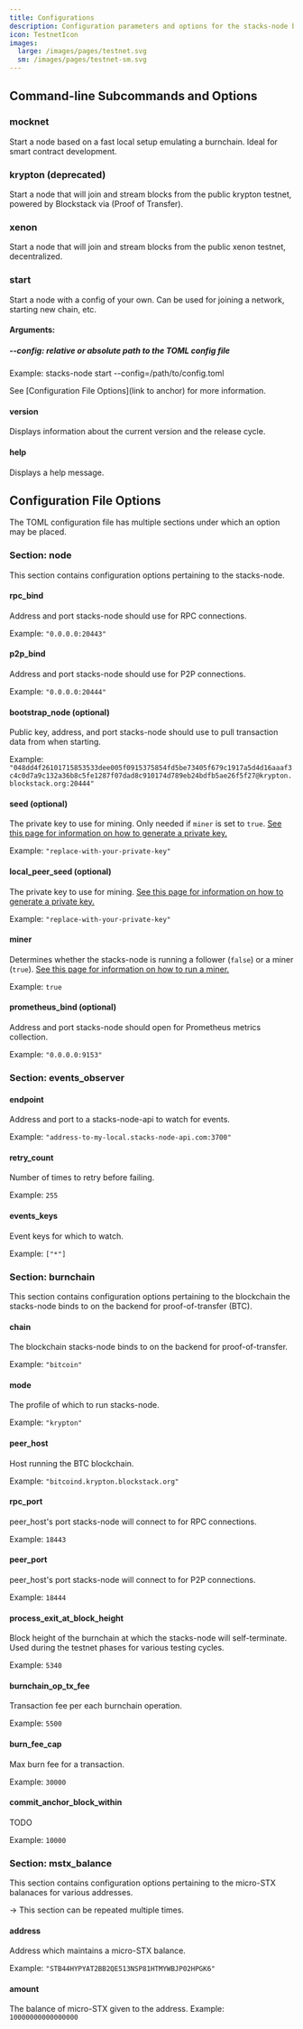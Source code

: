 ```yaml
---
title: Configurations
description: Configuration parameters and options for the stacks-node binary
icon: TestnetIcon
images:
  large: /images/pages/testnet.svg
  sm: /images/pages/testnet-sm.svg
---
```


## Command-line Subcommands and Options

### mocknet

Start a node based on a fast local setup emulating a burnchain. Ideal for smart contract development.

### krypton (deprecated)

Start a node that will join and stream blocks from the public krypton testnet, powered by Blockstack via (Proof of Transfer).

### xenon

Start a node that will join and stream blocks from the public xenon testnet, decentralized.

### start

Start a node with a config of your own. Can be used for joining a network, starting new chain, etc.

#### Arguments:

##### --config: relative or absolute path to the TOML config file

Example:
stacks-node start --config=/path/to/config.toml

See [Configuration File Options](link to anchor) for more information.

#### version

Displays information about the current version and the release cycle.

#### help

Displays a help message.

## Configuration File Options

The TOML configuration file has multiple sections under which an option may be placed.

### Section: node

This section contains configuration options pertaining to the stacks-node.

#### rpc_bind

Address and port stacks-node should use for RPC connections.

Example: `"0.0.0.0:20443"`

#### p2p_bind

Address and port stacks-node should use for P2P connections.

Example: `"0.0.0.0:20444"`

#### bootstrap_node (optional)

Public key, address, and port stacks-node should use to pull transaction data from when starting.

Example: `"048dd4f26101715853533dee005f0915375854fd5be73405f679c1917a5d4d16aaaf3c4c0d7a9c132a36b8c5fe1287f07dad8c910174d789eb24bdfb5ae26f5f27@krypton.blockstack.org:20444"`

#### seed (optional)

The private key to use for mining. Only needed if `miner` is set to `true`.
[See this page for information on how to generate a private key.](https://docs.blockstack.org/mining)

Example: `"replace-with-your-private-key"`

#### local_peer_seed (optional)

The private key to use for mining.
[See this page for information on how to generate a private key.](https://docs.blockstack.org/mining)

Example: `"replace-with-your-private-key"`

#### miner

Determines whether the stacks-node is running a follower (`false`) or a miner (`true`).
[See this page for information on how to run a miner.](https://docs.blockstack.org/mining)

Example: `true`

#### prometheus_bind (optional)

Address and port stacks-node should open for Prometheus metrics collection.

Example: `"0.0.0.0:9153"`

### Section: events_observer

#### endpoint

Address and port to a stacks-node-api to watch for events.

Example: `"address-to-my-local.stacks-node-api.com:3700"`

#### retry_count

Number of times to retry before failing.

Example: `255`

#### events_keys

Event keys for which to watch.

Example: `["*"]`

### Section: burnchain

This section contains configuration options pertaining to the blockchain the stacks-node binds to on the backend for proof-of-transfer (BTC).

#### chain

The blockchain stacks-node binds to on the backend for proof-of-transfer.

Example: `"bitcoin"`

#### mode

The profile of which to run stacks-node.

Example: `"krypton"`

#### peer_host

Host running the BTC blockchain.

Example: `"bitcoind.krypton.blockstack.org"`

#### rpc_port

peer_host's port stacks-node will connect to for RPC connections.

Example: `18443`

#### peer_port

peer_host's port stacks-node will connect to for P2P connections.

Example: `18444`

#### process_exit_at_block_height

Block height of the burnchain at which the stacks-node will self-terminate. Used during the testnet phases for various testing cycles.

Example: `5340`

#### burnchain_op_tx_fee

Transaction fee per each burnchain operation.

Example: `5500`

#### burn_fee_cap

Max burn fee for a transaction.

Example: `30000`

#### commit_anchor_block_within

TODO

Example: `10000`

### Section: mstx_balance

This section contains configuration options pertaining to the micro-STX balanaces for various addresses.

-> This section can be repeated multiple times.

#### address

Address which maintains a micro-STX balance.

Example: `"STB44HYPYAT2BB2QE513NSP81HTMYWBJP02HPGK6"`

#### amount

The balance of micro-STX given to the address.
Example: `10000000000000000`
